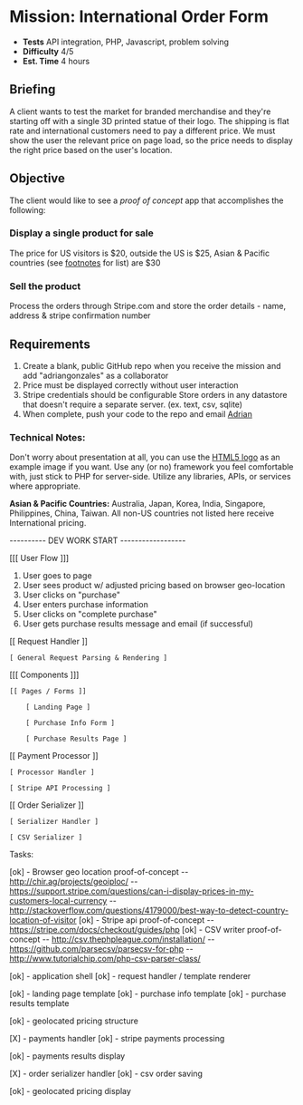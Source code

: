 # Mission: International Order Form
- **Tests** API integration, PHP, Javascript, problem solving
- **Difficulty** 4/5
- **Est. Time** 4 hours

## Briefing
A client wants to test the market for branded merchandise and they're starting off with a single 3D printed statue of their logo. The shipping is flat rate and international customers need to pay a different price. We must show the user the relevant price on page load, so the price needs to display the right price based on the user's location.

## Objective
The client would like to see a *proof of concept* app that accomplishes the following:

### Display a single product for sale
The price for US visitors is $20, outside the US is $25, Asian & Pacific countries (see [footnotes](#country-list) for list) are $30

### Sell the product
Process the orders through Stripe.com and store the order details - name, address & stripe confirmation number

## Requirements
1. Create a blank, public GitHub repo when you receive the mission and add "adriangonzales" as a collaborator
2. Price must be displayed correctly without user interaction
3. Stripe credentials should be configurable
Store orders in any datastore that doesn't require a separate server. (ex. text, csv, sqlite)
4. When complete, push your code to the repo and email [Adrian](mailto:adrian@uptrending.com)

### Technical Notes:
Don't worry about presentation at all, you can use the [HTML5 logo](http://www.w3.org/html/logo/) as an example image if you want. Use any (or no) framework you feel comfortable with, just stick to PHP for server-side. Utilize any libraries, APIs, or services where appropriate.

<a name="country-list"></a>**Asian & Pacific Countries:** Australia, Japan, Korea, India, Singapore, Philippines, China, Taiwan. All non-US countries not listed here receive International pricing.








---------- DEV WORK START ------------------

[[[ User Flow ]]]
1. User goes to page
2. User sees product w/ adjusted pricing based on browser geo-location
3. User clicks on "purchase"
4. User enters purchase information
5. User clicks on "complete purchase"
6. User gets purchase results message and email (if successful)


[[ Request Handler ]]

	[ General Request Parsing & Rendering ]

 

[[[ Components ]]]

	[[ Pages / Forms ]]

		[ Landing Page ]

		[ Purchase Info Form ]

		[ Purchase Results Page ]


 
[[ Payment Processor ]]

	[ Processor Handler ]

	[ Stripe API Processing ]



[[ Order Serializer ]]

	[ Serializer Handler ]

	[ CSV Serializer ]


Tasks:

[ok] - Browser geo location proof-of-concept
-- http://chir.ag/projects/geoiploc/ 
-- https://support.stripe.com/questions/can-i-display-prices-in-my-customers-local-currency 
-- http://stackoverflow.com/questions/4179000/best-way-to-detect-country-location-of-visitor 
[ok] - Stripe api proof-of-concept
-- https://stripe.com/docs/checkout/guides/php 
[ok] - CSV writer proof-of-concept
-- http://csv.thephpleague.com/installation/ 
-- https://github.com/parsecsv/parsecsv-for-php 
-- http://www.tutorialchip.com/php-csv-parser-class/

[ok] - application shell
[ok] - request handler / template renderer

[ok] - landing page template
[ok] - purchase info template
[ok] - purchase results template

[ok] - geolocated pricing structure

[X] - payments handler
[ok] - stripe payments processing

[ok] - payments results display

[X] - order serializer handler
[ok] - csv order saving

[ok] - geolocated pricing display








